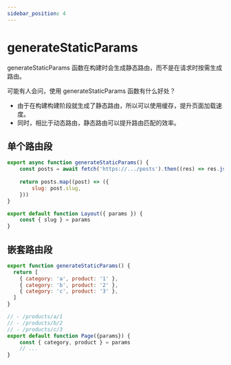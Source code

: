 ```yaml
---
sidebar_position: 4
---
```


# generateStaticParams
generateStaticParams 函数在构建时会生成静态路由，而不是在请求时按需生成路由。

可能有人会问，使用 generateStaticParams 函数有什么好处？
- 由于在构建构建阶段就生成了静态路由，所以可以使用缓存，提升页面加载速度。
- 同时，相比于动态路由，静态路由可以提升路由匹配的效率。


## 单个路由段
```jsx showLineNumbers title="app/blog/[slug]/layout.js "
export async function generateStaticParams() {
    const posts = await fetch('https://.../posts').then((res) => res.json())
    
    return posts.map((post) => ({
        slug: post.slug,
    }))
}

export default function Layout({ params }) {
    const { slug } = params
}
```


## 嵌套路由段
```jsx showLineNumbers title="app/products/[category]/[product].js "
export function generateStaticParams() {
  return [
    { category: 'a', product: '1' },
    { category: 'b', product: '2' },
    { category: 'c', product: '3' },
  ]
}

// - /products/a/1
// - /products/b/2
// - /products/c/3
export default function Page({params}) {
    const { category, product } = params
    // ...
}
```